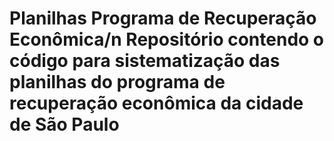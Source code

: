 # Planilhas Programa de Recuperação Econômica/n Repositório contendo o código para sistematização das planilhas do programa de recuperação econômica da cidade de São Paulo
